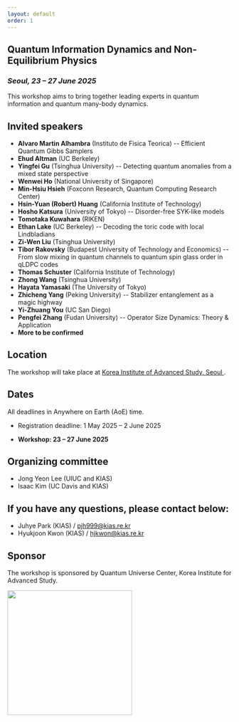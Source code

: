 ```yaml
---
layout: default
order: 1
---
```


<!--![Jeju](/Jeju_resize.jpg)--> 

## Quantum Information Dynamics and Non-Equilibrium Physics
<h3 class="lessspace"><em>Seoul, 23 &ndash; 27 June 2025</em></h3>

This workshop aims to bring together leading experts in quantum information and quantum many-body dynamics.

## Invited speakers
* **Alvaro Martin Alhambra** (Instituto de Fisica Teorica) -- Efficient Quantum Gibbs Samplers
* **Ehud Altman** (UC Berkeley)
* **Yingfei Gu** (Tsinghua University) -- Detecting quantum anomalies from a mixed state perspective
* **Wenwei Ho** (National University of Singapore)
* **Min-Hsiu Hsieh** (Foxconn Research, Quantum Computing Research Center)
* **Hsin-Yuan (Robert) Huang** (California Institute of Technology)
* **Hosho Katsura** (University of Tokyo) -- Disorder-free SYK-like models
* **Tomotaka Kuwahara** (RIKEN)
* **Ethan Lake** (UC Berkeley) -- Decoding the toric code with local Lindbladians
* **Zi-Wen Liu** (Tsinghua University)
* **Tibor Rakovsky** (Budapest University of Technology and Economics) -- From slow mixing in quantum channels to quantum spin glass order in qLDPC codes
* **Thomas Schuster** (California Institute of Technology)
* **Zhong Wang** (Tsinghua University)
* **Hayata Yamasaki** (The University of Tokyo)
* **Zhicheng Yang** (Peking University) -- Stabilizer entanglement as a magic highway
* **Yi-Zhuang You** (UC San Diego)
* **Pengfei Zhang** (Fudan University) -- Operator Size Dynamics: Theory & Application
* **More to be confirmed**
<!--* **Andreas Winter** (Universitat Autònoma de Barcelona)-->

## Location

The workshop will take place at <a href="https://kias.re.kr/kias/main/main.do">Korea Institute of Advanced Study, Seoul </a>.

## Dates

All deadlines in Anywhere on Earth (AoE) time.

* Registration deadline: 1 May 2025 &ndash; 2 June 2025

* **Workshop: 23 &ndash; 27 June 2025**


## Organizing committee
* Jong Yeon Lee (UIUC and KIAS)
* Isaac Kim (UC Davis and KIAS)

## If you have any questions, please contact below:
* Juhye Park (KIAS)  /  <a href="mailto:pjh999@kias.re.kr">pjh999@kias.re.kr</a> 
* Hyukjoon Kwon (KIAS)  /  <a href="mailto:hjkwon@kias.re.kr">hjkwon@kias.re.kr</a> 

## Sponsor
The workshop is sponsored by Quantum Universe Center, Korea Institute for Advanced Study.

<a href="https://kias.re.kr"> <img src="kias-wordmask.png" width="280"/> </a>  
